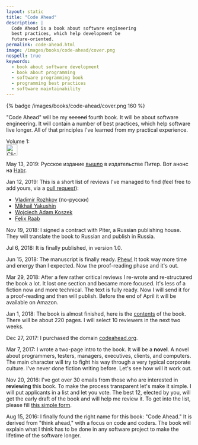 ```yaml
---
layout: static
title: "Code Ahead"
description: |
  Code Ahead is a book about software engineering
  best practices, which help development be
  future-oriented.
permalink: code-ahead.html
image: /images/books/code-ahead/cover.png
nospell: true
keywords:
  - book about software development
  - book about programming
  - software programming book
  - programming best practices
  - software maintainability
---
```


{% badge /images/books/code-ahead/cover.png 160 %}

"Code Ahead" will be my <del>second</del> fourth book. It will be about software engineering. It
will contain a number of best practices, which help software live longer.
All of that principles I've learned from my practical experience.

Volume 1:<br/>
<a href="https://amzn.to/2u9BbqF"><img src='/images/books/amazon-buy-button.png' style='height:30px' alt='Click to buy'/></a>

<!--more-->

May 13, 2019:
Русское издание [вышло](https://www.piter.com/collection/new/product/nash-kod-remeslo-professiya-iskusstvo)
в издательстве Питер. Вот анонс на [Habr](https://habr.com/ru/company/piter/blog/451576/).

Jan 12, 2019:
This is a short list of reviews I've managed to find (feel free
to add yours, via a [pull request](https://github.com/yegor256/blog)):

  * [Vladimir Rozhkov](https://www.rozhkov.me/post/book-review-code-ahead/) (по-русски)
  * [Mikhail Yakushin](https://www.driver733.com/2018/11/05/256-bloghacks-book-review.html)
  * [Wojciech Adam Koszek](https://www.koszek.com/books/2017/01/07/book-blog-hacks-256/)
  * [Felix Raab](https://medium.com/ki-labs-engineering/software-engineering-as-fiction-code-ahead-7a71e5a1bf69)

Nov 19, 2018:
I signed a contract with Piter, a Russian publishing house. They will
translate the book to Russian and publish in Russia.

Jul 6, 2018:
It is finally published, in version 1.0.

Jun 15, 2018:
The manuscript is finally ready.
[Phew!](https://twitter.com/yegor256/status/1007494042345721856)
It took way more time and energy than I expected.
Now the proof-reading phase and it's out.

Mar 29, 2018:
After a few rather critical reviews I re-wrote and re-structured the book
a lot. It lost one section and became more focused. It's less of a fiction
now and more technical. The text is fully ready. Now I will send it for
a proof-reading and then will publish. Before the end of April it will
be available on Amazon.

Jan 1, 2018:
The book is almost finished,
here is the [contents](/images/books/code-ahead/contents.pdf) of the book.
There will be about 220 pages. I will select 10 reviewers in the next two
weeks.

Dec 27, 2017:
I purchased the domain [codeahead.org](http://www.codeahead.org).

Mar 7, 2017:
I wrote a two-page intro to the book. It will be a **novel**. A novel about
programmers, testers, managers, executives, clients, and computers. The
main character will try to fight his way through a very typical
corporate culture. I've never done fiction writing before. Let's see
how will it work out.

Nov 20, 2016:
I've got over 30 emails from those who are interested in **reviewing**
this book. To make the process transparent let's make it simple. I will put
applicants in a list and let you vote. The best 12, elected by you,
will get the early draft of the book and will help me review it. To
get into the list, please fill
[this simple form](https://docs.google.com/forms/d/1nW8lD1YsW4x78iy2LreZ-FVoyoD5s5_MydVH9LGJImA).

Aug 15, 2016:
I finally found the right name for this book: "Code Ahead." It is derived
from "think ahead," with a focus on code and coders. The book will
explain what I think has to be done in any software project to make
the lifetime of the software longer.

